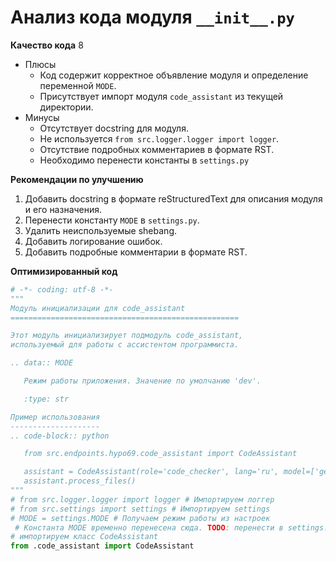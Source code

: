 # Анализ кода модуля `__init__.py`

**Качество кода**
8
- Плюсы
    - Код содержит корректное объявление модуля и определение переменной `MODE`.
    - Присутствует импорт модуля `code_assistant` из текущей директории.
- Минусы
    - Отсутствует docstring для модуля.
    - Не используется `from src.logger.logger import logger`.
    - Отсутствие подробных комментариев в формате RST.
    - Необходимо перенести константы в `settings.py`

**Рекомендации по улучшению**
1.  Добавить docstring в формате reStructuredText для описания модуля и его назначения.
2.  Перенести константу `MODE` в `settings.py`.
3.  Удалить неиспользуемые shebang.
4.  Добавить логирование ошибок.
5.  Добавить подробные комментарии в формате RST.

**Оптимизированный код**

```python
# -*- coding: utf-8 -*-
"""
Модуль инициализации для code_assistant
===================================================

Этот модуль инициализирует подмодуль code_assistant, 
используемый для работы с ассистентом программиста.

.. data:: MODE

   Режим работы приложения. Значение по умолчанию 'dev'.

   :type: str

Пример использования
--------------------
.. code-block:: python

   from src.endpoints.hypo69.code_assistant import CodeAssistant

   assistant = CodeAssistant(role='code_checker', lang='ru', model=['gemini'])
   assistant.process_files()
"""
# from src.logger.logger import logger # Импортируем логгер
# from src.settings import settings # Импортируем settings
# MODE = settings.MODE # Получаем режим работы из настроек
 # Константа MODE временно перенесена сюда. TODO: перенести в settings.py
# импортируем класс CodeAssistant
from .code_assistant import CodeAssistant
```